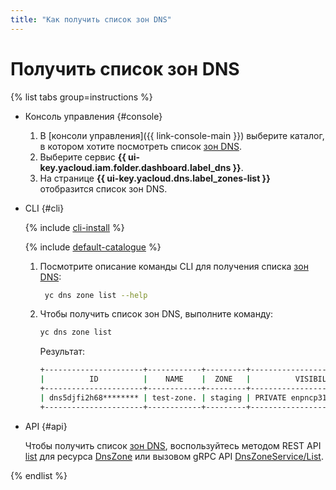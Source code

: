 ```yaml
---
title: "Как получить список зон DNS"
---
```


# Получить список зон DNS

{% list tabs group=instructions %}

- Консоль управления {#console}

  1. В [консоли управления]({{ link-console-main }}) выберите каталог, в котором хотите посмотреть список [зон DNS](../concepts/dns-zone.md).
  1. Выберите сервис **{{ ui-key.yacloud.iam.folder.dashboard.label_dns }}**.
  1. На странице **{{ ui-key.yacloud.dns.label_zones-list }}** отобразится список зон DNS.

- CLI {#cli}

  {% include [cli-install](../../_includes/cli-install.md) %}

  {% include [default-catalogue](../../_includes/default-catalogue.md) %}

  1. Посмотрите описание команды CLI для получения списка [зон DNS](../concepts/dns-zone.md):

     ```bash
      yc dns zone list --help
      ```  
  
  1. Чтобы получить список зон DNS, выполните команду:

      ```bash
      yc dns zone list
      ```

      Результат:

      ```bash
      +----------------------+------------+---------+------------------------------+-------------+
      |          ID          |    NAME    |  ZONE   |          VISIBILITY          | DESCRIPTION |
      +----------------------+------------+---------+------------------------------+-------------+
      | dns5djfi2h68******** | test-zone. | staging | PRIVATE enpncp31fh3n******** |             |
      +----------------------+------------+---------+------------------------------+-------------+
      ```

- API {#api}

  Чтобы получить список [зон DNS](../concepts/dns-zone.md), воспользуйтесь методом REST API [list](../api-ref/DnsZone/list.md) для ресурса [DnsZone](../api-ref/DnsZone/index.md) или вызовом gRPC API [DnsZoneService/List](../api-ref/grpc/dns_zone_service.md#List).

{% endlist %}